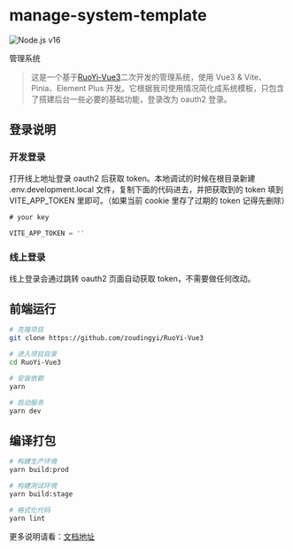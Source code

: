 # manage-system-template

![Node.js v16](https://img.shields.io/badge/node->=16-green.svg)

管理系统

> 这是一个基于[RuoYi-Vue3](https://github.com/yangzongzhuan/RuoYi-Vue3)二次开发的管理系统，使用 Vue3 & Vite、Pinia、Element Plus 开发。它根据我司使用情况简化成系统模板，只包含了搭建后台一些必要的基础功能，登录改为 oauth2 登录。

## 登录说明

### 开发登录

打开线上地址登录 oauth2 后获取 token。本地调试的时候在根目录新建 .env.development.local 文件，复制下面的代码进去，并把获取到的 token 填到 VITE_APP_TOKEN 里即可。（如果当前 cookie 里存了过期的 token 记得先删除）

```javaScript
# your key

VITE_APP_TOKEN = ''
```

### 线上登录

线上登录会通过跳转 oauth2 页面自动获取 token，不需要做任何改动。

## 前端运行

```bash
# 克隆项目
git clone https://github.com/zoudingyi/RuoYi-Vue3

# 进入项目目录
cd RuoYi-Vue3

# 安装依赖
yarn

# 启动服务
yarn dev
```

## 编译打包

```bash
# 构建生产环境
yarn build:prod

# 构建测试环境
yarn build:stage

# 格式化代码
yarn lint
```

更多说明请看：[文档地址](http://doc.ruoyi.vip)

